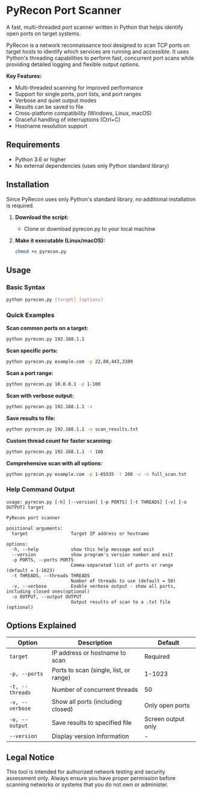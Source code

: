 # PyRecon Port Scanner

A fast, multi-threaded port scanner written in Python that helps identify open ports on target systems.

PyRecon is a network reconnaissance tool designed to scan TCP ports on target hosts to identify which services are running and accessible. It uses Python's threading capabilities to perform fast, concurrent port scans while providing detailed logging and flexible output options.

**Key Features:**
- Multi-threaded scanning for improved performance
- Support for single ports, port lists, and port ranges
- Verbose and quiet output modes
- Results can be saved to file
- Cross-platform compatibility (Windows, Linux, macOS)
- Graceful handling of interruptions (Ctrl+C)
- Hostname resolution support

## Requirements

- Python 3.6 or higher
- No external dependencies (uses only Python standard library)

## Installation

Since PyRecon uses only Python's standard library, no additional installation is required.

1. **Download the script:**
   
   - Clone or download pyrecon.py to your local machine

2. **Make it executable (Linux/macOS):**
   ```bash
   chmod +x pyrecon.py
   ```

## Usage

### Basic Syntax
```bash
python pyrecon.py [target] [options]
```

### Quick Examples

**Scan common ports on a target:**
```bash
python pyrecon.py 192.168.1.1
```

**Scan specific ports:**
```bash
python pyrecon.py example.com -p 22,80,443,3389
```

**Scan a port range:**
```bash
python pyrecon.py 10.0.0.1 -p 1-100
```

**Scan with verbose output:**
```bash
python pyrecon.py 192.168.1.1 -v
```

**Save results to file:**
```bash
python pyrecon.py 192.168.1.1 -o scan_results.txt
```

**Custom thread count for faster scanning:**
```bash
python pyrecon.py 192.168.1.1 -t 100
```

**Comprehensive scan with all options:**
```bash
python pyrecon.py example.com -p 1-65535 -t 200 -v -o full_scan.txt
```

### Help Command Output

```
usage: pyrecon.py [-h] [--version] [-p PORTS] [-t THREADS] [-v] [-o OUTPUT] target

PyRecon port scanner

positional arguments:
  target                Target IP address or hostname

options:
  -h, --help            show this help message and exit
  --version             show program's version number and exit
  -p PORTS, --ports PORTS
                        Comma-separated list of ports or range (default = 1-1023)
  -t THREADS, --threads THREADS
                        Number of threads to use (default = 50)
  -v, --verbose         Enable verbose output - show all ports, including closed ones(optional)
  -o OUTPUT, --output OUTPUT
                        Output results of scan to a .txt file (optional)
```

## Options Explained

| Option | Description | Default |
|--------|-------------|---------|
| `target` | IP address or hostname to scan | Required |
| `-p, --ports` | Ports to scan (single, list, or range) | 1-1023 |
| `-t, --threads` | Number of concurrent threads | 50 |
| `-v, --verbose` | Show all ports (including closed) | Only open ports |
| `-o, --output` | Save results to specified file | Screen output only |
| `--version` | Display version information | - |

## Legal Notice

This tool is intended for authorized network testing and security assessment only. Always ensure you have proper permission before scanning networks or systems that you do not own or administer.
